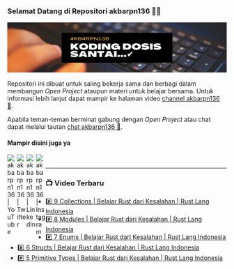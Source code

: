 ### Selamat Datang di Repositori akbarpn136 🙏🏻

![akbarpn136](4kb4rpn136.png)

Repositori ini dibuat untuk saling bekerja sama dan berbagi dalam membangun _Open Project_ ataupun materi untuk belajar 
bersama. Untuk informasi lebih lanjut dapat mampir ke halaman video 
[channel akbarpn136 🎥](https://youtube.com/user/akbarpn136).

Apabila teman-teman berminat gabung dengan _Open Project_ atau chat dapat melalui tautan 
[chat akbarpn136 💬](https://discord.gg/7dTG9sg).

#### Mampir disini juga ya
[<img align="left" alt="akbarpn136 | YouTube" width="22px" src="https://cdn.jsdelivr.net/npm/simple-icons@v3/icons/youtube.svg" />][youtube]
[<img align="left" alt="akbarpn136 | Twitter" width="22px" src="https://cdn.jsdelivr.net/npm/simple-icons@v3/icons/twitter.svg" />][twitter]
[<img align="left" alt="akbarpn136 | LinkedIn" width="22px" src="https://cdn.jsdelivr.net/npm/simple-icons@v3/icons/linkedin.svg" />][linkedin]
[<img align="left" alt="akbarpn136 | Instagram" width="22px" src="https://cdn.jsdelivr.net/npm/simple-icons@v3/icons/instagram.svg" />][instagram]

[twitter]: https://twitter.com/akbarpn136
[youtube]: https://www.youtube.com/user/akbarpn136
[instagram]: https://instagram.com/akbarpn136
[linkedin]: https://www.linkedin.com/in/arizal-akbar-zikri-63461458/

<br />

---

### 📺 Video Terbaru
<!-- YOUTUBE:START -->
- [#️⃣ 9 Collections | Belajar Rust dari Kesalahan | Rust Lang Indonesia](https://www.youtube.com/watch?v=J109nisSkgg)
- [#️⃣ 8 Modules | Belajar Rust dari Kesalahan | Rust Lang Indonesia](https://www.youtube.com/watch?v=bDCA4mpOMDM)
- [#️⃣ 7 Enums | Belajar Rust dari Kesalahan | Rust Lang Indonesia](https://www.youtube.com/watch?v=vazQJ32p8vM)
- [#️⃣ 6 Structs | Belajar Rust dari Kesalahan | Rust Lang Indonesia](https://www.youtube.com/watch?v=D5KKzDO-TqI)
- [#️⃣ 5 Primitive Types | Belajar Rust dari Kesalahan | Rust Lang Indonesia](https://www.youtube.com/watch?v=uBLJ4ReK0-w)
<!-- YOUTUBE:END -->

